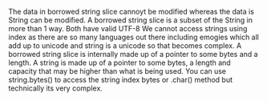 The data in borrowed string slice cannoyt be modified whereas the data is String can be modified.
A borrowed string slice is a subset of the String in more than 1 way.
Both have valid UTF-8
We cannot access strings using index as there are so many languages out there including emogies which all add up to unicode and string is a unicode so that becomes complex.
A borrowed string slice is internally made up of a pointer to some bytes and a length.
A string is made up of a pointer to some bytes, a length and capacity that may be higher than what is being used.
You can use string.bytes() to access the string index bytes or .char() method but technically its very complex.
